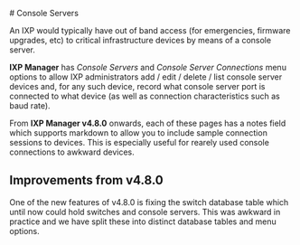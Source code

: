 # Console Servers

An IXP would typically have out of band access (for emergencies, firmware upgrades, etc) to critical infrastructure devices by means of a console server.

**IXP Manager** has *Console Servers* and *Console Server Connections* menu options to allow IXP administrators add / edit / delete / list console server devices and, for any such device, record what console server port is connected to what device (as well as connection characteristics such as baud rate).

From **IXP Manager v4.8.0** onwards, each of these pages has a notes field which supports markdown to allow you to include sample connection sessions to devices. This is especially useful for rearely used console connections to awkward devices.

## Improvements from v4.8.0

One of the new features of v4.8.0 is fixing the switch database table which until now could hold switches and console servers. This was awkward in practice and we have split these into distinct database tables and menu options.
